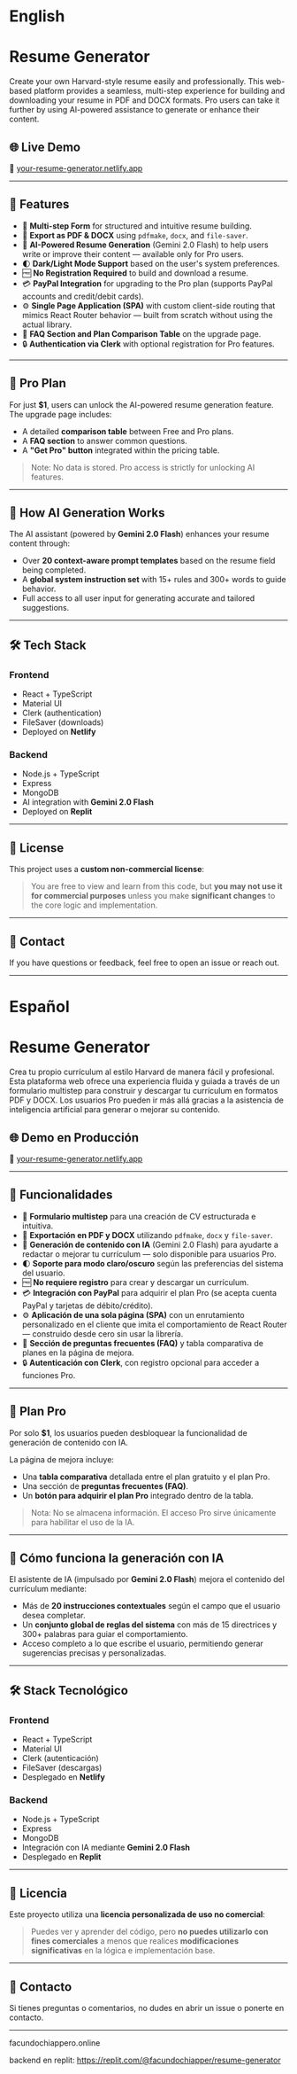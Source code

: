 # English

# Resume Generator

Create your own Harvard-style resume easily and professionally. This web-based platform provides a seamless, multi-step experience for building and downloading your resume in PDF and DOCX formats. Pro users can take it further by using AI-powered assistance to generate or enhance their content.

## 🌐 Live Demo

🔗 [your-resume-generator.netlify.app](https://your-resume-generator.netlify.app/)

---

## 🚀 Features

- 🧩 **Multi-step Form** for structured and intuitive resume building.
- 📄 **Export as PDF & DOCX** using `pdfmake`, `docx`, and `file-saver`.
- 🤖 **AI-Powered Resume Generation** (Gemini 2.0 Flash) to help users write or improve their content — available only for Pro users.
- 🌓 **Dark/Light Mode Support** based on the user's system preferences.
- 🆓 **No Registration Required** to build and download a resume.
- 💳 **PayPal Integration** for upgrading to the Pro plan (supports PayPal accounts and credit/debit cards).
- ⚙️ **Single Page Application (SPA)** with custom client-side routing that mimics React Router behavior — built from scratch without using the actual library.
- 📘 **FAQ Section and Plan Comparison Table** on the upgrade page.
- 🔒 **Authentication via Clerk** with optional registration for Pro features.

---

## 💼 Pro Plan

For just **$1**, users can unlock the AI-powered resume generation feature.  
The upgrade page includes:

- A detailed **comparison table** between Free and Pro plans.
- A **FAQ section** to answer common questions.
- A **"Get Pro" button** integrated within the pricing table.

> Note: No data is stored. Pro access is strictly for unlocking AI features.

---

## 🧠 How AI Generation Works

The AI assistant (powered by **Gemini 2.0 Flash**) enhances your resume content through:

- Over **20 context-aware prompt templates** based on the resume field being completed.
- A **global system instruction set** with 15+ rules and 300+ words to guide behavior.
- Full access to all user input for generating accurate and tailored suggestions.

---

## 🛠 Tech Stack

### Frontend

- React + TypeScript
- Material UI
- Clerk (authentication)
- FileSaver (downloads)
- Deployed on **Netlify**

### Backend

- Node.js + TypeScript
- Express
- MongoDB
- AI integration with **Gemini 2.0 Flash**
- Deployed on **Replit**

---

## 📜 License

This project uses a **custom non-commercial license**:

> You are free to view and learn from this code, but **you may not use it for commercial purposes** unless you make **significant changes** to the core logic and implementation.

---

## 📩 Contact

If you have questions or feedback, feel free to open an issue or reach out.

---

# Español

# Resume Generator

Crea tu propio currículum al estilo Harvard de manera fácil y profesional. Esta plataforma web ofrece una experiencia fluida y guiada a través de un formulario multistep para construir y descargar tu currículum en formatos PDF y DOCX. Los usuarios Pro pueden ir más allá gracias a la asistencia de inteligencia artificial para generar o mejorar su contenido.

## 🌐 Demo en Producción

🔗 [your-resume-generator.netlify.app](https://your-resume-generator.netlify.app/)

---

## 🚀 Funcionalidades

- 🧩 **Formulario multistep** para una creación de CV estructurada e intuitiva.
- 📄 **Exportación en PDF y DOCX** utilizando `pdfmake`, `docx` y `file-saver`.
- 🤖 **Generación de contenido con IA** (Gemini 2.0 Flash) para ayudarte a redactar o mejorar tu currículum — solo disponible para usuarios Pro.
- 🌓 **Soporte para modo claro/oscuro** según las preferencias del sistema del usuario.
- 🆓 **No requiere registro** para crear y descargar un currículum.
- 💳 **Integración con PayPal** para adquirir el plan Pro (se acepta cuenta PayPal y tarjetas de débito/crédito).
- ⚙️ **Aplicación de una sola página (SPA)** con un enrutamiento personalizado en el cliente que imita el comportamiento de React Router — construido desde cero sin usar la librería.
- 📘 **Sección de preguntas frecuentes (FAQ)** y tabla comparativa de planes en la página de mejora.
- 🔒 **Autenticación con Clerk**, con registro opcional para acceder a funciones Pro.

---

## 💼 Plan Pro

Por solo **$1**, los usuarios pueden desbloquear la funcionalidad de generación de contenido con IA.

La página de mejora incluye:

- Una **tabla comparativa** detallada entre el plan gratuito y el plan Pro.
- Una sección de **preguntas frecuentes (FAQ)**.
- Un **botón para adquirir el plan Pro** integrado dentro de la tabla.

> Nota: No se almacena información. El acceso Pro sirve únicamente para habilitar el uso de la IA.

---

## 🧠 Cómo funciona la generación con IA

El asistente de IA (impulsado por **Gemini 2.0 Flash**) mejora el contenido del currículum mediante:

- Más de **20 instrucciones contextuales** según el campo que el usuario desea completar.
- Un **conjunto global de reglas del sistema** con más de 15 directrices y 300+ palabras para guiar el comportamiento.
- Acceso completo a lo que escribe el usuario, permitiendo generar sugerencias precisas y personalizadas.

---

## 🛠 Stack Tecnológico

### Frontend

- React + TypeScript
- Material UI
- Clerk (autenticación)
- FileSaver (descargas)
- Desplegado en **Netlify**

### Backend

- Node.js + TypeScript
- Express
- MongoDB
- Integración con IA mediante **Gemini 2.0 Flash**
- Desplegado en **Replit**

---

## 📜 Licencia

Este proyecto utiliza una **licencia personalizada de uso no comercial**:

> Puedes ver y aprender del código, pero **no puedes utilizarlo con fines comerciales** a menos que realices **modificaciones significativas** en la lógica e implementación base.

---

## 📩 Contacto

Si tienes preguntas o comentarios, no dudes en abrir un issue o ponerte en contacto.

---

facundochiappero.online

backend en replit: https://replit.com/@facundochiapper/resume-generator
